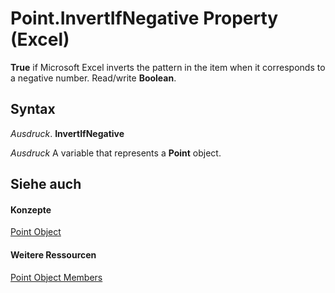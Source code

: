 
# Point.InvertIfNegative Property (Excel)

 **True** if Microsoft Excel inverts the pattern in the item when it corresponds to a negative number. Read/write **Boolean**.


## Syntax

 _Ausdruck_. **InvertIfNegative**

 _Ausdruck_ A variable that represents a **Point** object.


## Siehe auch


#### Konzepte


[Point Object](48ed9aec-2d29-ec4d-8e55-fca13982c358.md)
#### Weitere Ressourcen


[Point Object Members](http://msdn.microsoft.com/library/a533258d-fc3b-9fe1-2a77-a55ecbe7bd7a%28Office.15%29.aspx)